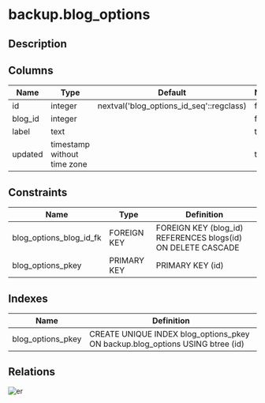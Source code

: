 # backup.blog_options

## Description

## Columns

| Name    | Type                        | Default                                  | Nullable | Children | Parents                         | Comment |
| ------- | --------------------------- | ---------------------------------------- | -------- | -------- | ------------------------------- | ------- |
| id      | integer                     | nextval('blog_options_id_seq'::regclass) | false    |          |                                 |         |
| blog_id | integer                     |                                          | false    |          | [backup.blogs](backup.blogs.md) |         |
| label   | text                        |                                          | true     |          |                                 |         |
| updated | timestamp without time zone |                                          | true     |          |                                 |         |

## Constraints

| Name                    | Type        | Definition                                                   |
| ----------------------- | ----------- | ------------------------------------------------------------ |
| blog_options_blog_id_fk | FOREIGN KEY | FOREIGN KEY (blog_id) REFERENCES blogs(id) ON DELETE CASCADE |
| blog_options_pkey       | PRIMARY KEY | PRIMARY KEY (id)                                             |

## Indexes

| Name              | Definition                                                                    |
| ----------------- | ----------------------------------------------------------------------------- |
| blog_options_pkey | CREATE UNIQUE INDEX blog_options_pkey ON backup.blog_options USING btree (id) |

## Relations

![er](backup.blog_options.svg)
